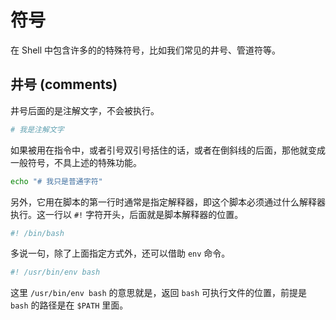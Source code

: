 # 符号

在 Shell 中包含许多的的特殊符号，比如我们常见的井号、管道符等。

## 井号 (comments)

井号后面的是注解文字，不会被执行。

```bash
# 我是注解文字
```

如果被用在指令中，或者引号双引号括住的话，或者在倒斜线的后面，那他就变成一般符号，不具上述的特殊功能。

```bash
echo "# 我只是普通字符"
```

另外，它用在脚本的第一行时通常是指定解释器，即这个脚本必须通过什么解释器执行。这一行以 `#!` 字符开头，后面就是脚本解释器的位置。

```bash
#! /bin/bash
```

多说一句，除了上面指定方式外，还可以借助 `env` 命令。

```bash
#! /usr/bin/env bash
```

这里 `/usr/bin/env bash` 的意思就是，返回 `bash` 可执行文件的位置，前提是 `bash` 的路径是在 `$PATH` 里面。
